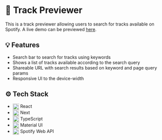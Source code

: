 # 🎸 Track Previewer

This is a track previewer allowing users to search for tracks available on Spotify. A live demo can be previewed [here](https://track-previewer.vercel.app/).

## 💡 Features

- Search bar to search for tracks using keywords
- Shows a list of tracks available according to the search query
- Shareable URL with search results based on keyword and page query params
- Responsive UI to the device-width

## ⚙️ Tech Stack

- <img src="https://cdn.jsdelivr.net/gh/devicons/devicon/icons/react/react-original.svg" width="20" style="vertical-align: middle" /> React
- <img src="https://cdn.jsdelivr.net/gh/devicons/devicon/icons/nextjs/nextjs-original.svg" width="20" style="vertical-align: middle" /> Next
- <img src="https://cdn.jsdelivr.net/gh/devicons/devicon/icons/typescript/typescript-original.svg" width="20" style="vertical-align: middle" /> TypeScript
- <img src="https://cdn.jsdelivr.net/gh/devicons/devicon/icons/materialui/materialui-original.svg" width="20" style="vertical-align: middle" /> Material UI
- <img src="https://open.spotifycdn.com/cdn/images/favicon.0f31d2ea.ico" width="20" style="vertical-align: middle" /> Spotify Web API
